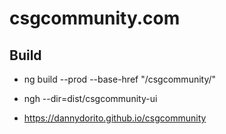 # csgcommunity.com

## Build

* ng build --prod --base-href "/csgcommunity/"

* ngh --dir=dist/csgcommunity-ui

* https://dannydorito.github.io/csgcommunity
